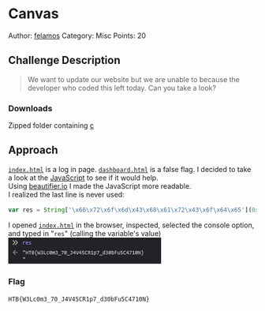 # Canvas

Author: [felamos](https://app.hackthebox.eu/users/27390)
Category: Misc
Points: 20

## Challenge Description
> We want to update our website but we are unable to because the developer who coded this left today. Can you take a look?

### Downloads
Zipped folder containing [c](./c)

## Approach
[`index.html`](./c/index.html) is a log in page. [`dashboard.html`](./c/dashboard.html) is a false flag. I decided to take a look at the [JavaScript](./c/js/login.js) to see if it would help.  
Using [beautifier.io](https://beautifier.io/) I made the JavaScript more readable.  
I realized the last line is never used:
```js
var res = String['\x66\x72\x6f\x6d\x43\x68\x61\x72\x43\x6f\x64\x65'](0x48, 0x54, 0x42, 0x7b, 0x57, 0x33, 0x4c, 0x63, 0x30, 0x6d, 0x33, 0x5f, 0x37, 0x30, 0x5f, 0x4a, 0x34, 0x56, 0x34, 0x35, 0x43, 0x52, 0x31, 0x70, 0x37, 0x5f, 0x64, 0x33, 0x30, 0x62, 0x46, 0x75, 0x35, 0x43, 0x34, 0x37, 0x31, 0x30, 0x4e, 0x7d, 0xa);
```
I opened [`index.html`](./c/index.html) in the browser, inspected, selected the console option, and typed in "`res`" (calling the variable's value)
![flag](./flag.png)

### Flag
`HTB{W3Lc0m3_70_J4V45CR1p7_d30bFu5C4710N}`